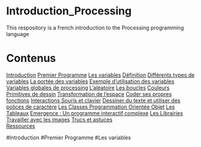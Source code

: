 # Introduction_Processing
This respository is a french introduction to the Processing programming language


# Contenus
[Introduction](#Introduction)
[Premier Programme](#Premier-Programme)
[Les variables](#Les-variables)
	[Définition](#définition)
	[Différents types de variables](#types)
	[La portée des variables](#portée)
	[Exemple d’utilisation des variables](#exemples)
	[Variables globales de processing](#globales)
[L’aléatoire](#L’aléatoire)
[Les boucles](#Les-boucles)
[Couleurs](#Couleurs)
[Primitives de dessin](#Primitives-de-dessin)
[Transformation de l’espace](#Transformation-de-l’espace)
[Coder ses propres fonctions](#Coder-ses-propres-fonctions)	
[Interactions Souris et clavier](#Interactions-Souris-et-clavier)
[Dessiner du texte et utiliser des polices de caractère](#Dessiner-du-texte-et-utiliser-des-polices-de-caractère)
[Les Classes Programmation Orientée Objet](#Les-Classes-Programmation-Orientée-Objet)
[Les Tableaux](#Les-Tableaux)
[Emergence : Un programme interactif complexe](#Emergence)
[Les Librairies](#Les-Librairies)
[Travailler avec les images](#Travailler-avec-les-images)
[Trucs et astuces](#Trucs-et-astuces)	
[Ressources](#Ressources)

<a name="Introduction"/>
#Introduction



<a name="Premier-Programme"/>
#Premier Programme




<a name="Les-variables"/>
#Les variables
